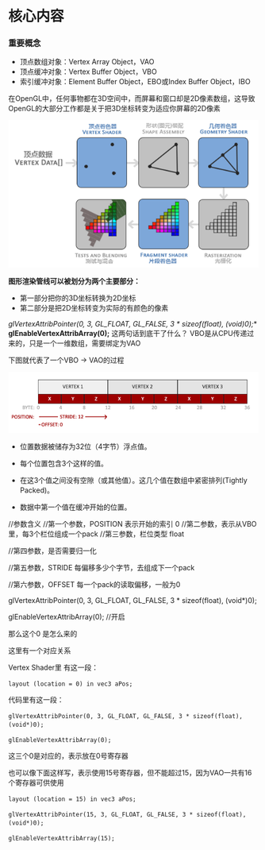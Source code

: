 #  核心内容

### 重要概念



- 顶点数组对象：Vertex Array Object，VAO
- 顶点缓冲对象：Vertex Buffer Object，VBO
- 索引缓冲对象：Element Buffer Object，EBO或Index Buffer Object，IBO

在OpenGL中，任何事物都在3D空间中，而屏幕和窗口却是2D像素数组，这导致OpenGL的大部分工作都是关于把3D坐标转变为适应你屏幕的2D像素

![Image text](https://raw.githubusercontent.com/kyochow/rendering/main/LearnOpenGL/2_Triangle/pipeline.png)

**图形渲染管线可以被划分为两个主要部分：**

- 第一部分把你的3D坐标转换为2D坐标
- 第二部分是把2D坐标转变为实际的有颜色的像素





**glVertexAttribPointer(0, 3, GL_FLOAT, GL_FALSE, 3 * sizeof(float), (void*)0);**
**glEnableVertexAttribArray(0);**
这两句话到底干了什么？
VBO是从CPU传递过来的，只是一个一维数组，需要绑定为VAO

下图就代表了一个VBO -> VAO的过程

![Image text](https://raw.githubusercontent.com/kyochow/rendering/main/LearnOpenGL/2_Triangle/vertex_attribute_pointer.png)

- 位置数据被储存为32位（4字节）浮点值。

- 每个位置包含3个这样的值。

- 在这3个值之间没有空隙（或其他值）。这几个值在数组中紧密排列(Tightly Packed)。

- 数据中第一个值在缓冲开始的位置。

  

//参数含义
//第一个参数，POSITION 表示开始的索引 0
//第二参数，表示从VBO里，每3个栏位组成一个pack
//第三参数，栏位类型   float

//第四参数，是否需要归一化

//第五参数，STRIDE 每偏移多少个字节，去组成下一个pack

//第六参数，OFFSET 每一个pack的读取偏移，一般为0

glVertexAttribPointer(0, 3, GL_FLOAT, GL_FALSE, 3 * sizeof(float), (void*)0);

glEnableVertexAttribArray(0); //开启





那么这个0 是怎么来的

这里有一个对应关系

Vertex Shader里 有这一段：

`layout (location = 0) in vec3 aPos;`

代码里有这一段：

`glVertexAttribPointer(0, 3, GL_FLOAT, GL_FALSE, 3 * sizeof(float), (void*)0);`

`glEnableVertexAttribArray(0);`



这三个0是对应的，表示放在0号寄存器

也可以像下面这样写，表示使用15号寄存器，但不能超过15，因为VAO一共有16个寄存器可供使用

`layout (location = 15) in vec3 aPos;`

`glVertexAttribPointer(15, 3, GL_FLOAT, GL_FALSE, 3 * sizeof(float), (void*)0);`

`glEnableVertexAttribArray(15);`
